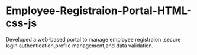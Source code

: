 # Employee-Registraion-Portal-HTML-css-js
Developed a web-based portal to manage employee registraion ,secure login authentication,profile management,and data validation.
